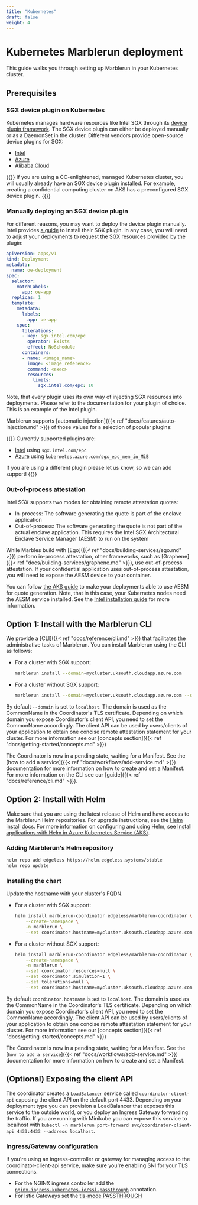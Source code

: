 ```yaml
---
title: "Kubernetes"
draft: false
weight: 4
---
```


# Kubernetes Marblerun deployment

This guide walks you through setting up Marblerun in your Kubernetes cluster.

## Prerequisites

### SGX device plugin on Kubernetes

Kubernetes manages hardware resources like Intel SGX through its [device plugin framework](https://kubernetes.io/docs/concepts/extend-kubernetes/compute-storage-net/device-plugins/).
The SGX device plugin can either be deployed manually or as a DaemonSet in the cluster. Different vendors provide open-source device plugins for SGX:

* [Intel](https://intel.github.io/intel-device-plugins-for-kubernetes/cmd/sgx_plugin/README.html)
* [Azure](https://github.com/Azure/aks-engine/blob/master/docs/topics/sgx.md#deploying-the-sgx-device-plugin)
* [Alibaba Cloud](https://github.com/AliyunContainerService/sgx-device-plugin)

{{<note>}}
If you are using a CC-enlightened, managed Kubernetes cluster, you will usually already have an SGX device plugin installed.
For example, creating a confidential computing cluster on AKS has a preconfigured SGX device plugin.
{{</note>}}

### Manually deploying an SGX device plugin

For different reasons, you may want to deploy the device plugin manually. Intel provides [a guide](https://intel.github.io/intel-device-plugins-for-kubernetes/cmd/sgx_plugin/README.html#installation) to install their SGX plugin.
In any case, you will need to adjust your deployments to request the SGX resources provided by the plugin:

```yaml
apiVersion: apps/v1
kind: Deployment
metadata:
  name: oe-deployment
spec:
  selector:
    matchLabels:
      app: oe-app
  replicas: 1
  template:
    metadata:
      labels:
        app: oe-app
    spec:
      tolerations:
      - key: sgx.intel.com/epc
        operator: Exists
        effect: NoSchedule
      containers:
      - name: <image_name>
        image: <image_reference>
        command: <exec>
        resources:
          limits:
            sgx.intel.com/epc: 10
```

Note, that every plugin uses its own way of injecting SGX resources into deployments. Please refer to the documentation for your plugin of choice. This is an example of the Intel plugin.

Marblerun supports [automatic injection]({{< ref "docs/features/auto-injection.md" >}}) of those values for a selection of popular plugins:

{{<note>}}
Currently supported plugins are:
* [Intel](https://intel.github.io/intel-device-plugins-for-kubernetes/cmd/sgx_plugin/README.html) using `sgx.intel.com/epc`
* [Azure](https://github.com/Azure/aks-engine/blob/master/docs/topics/sgx.md#deploying-the-sgx-device-plugin) using `kubernetes.azure.com/sgx_epc_mem_in_MiB`

If you are using a different plugin please let us know, so we can add support!
{{</note>}}

### Out-of-process attestation

Intel SGX supports two modes for obtaining remote attestation quotes:
* In-process: The software generating the quote is part of the enclave application
* Out-of-process: The software generating the quote is not part of the actual enclave application. This requires the Intel SGX Architectural Enclave Service Manager (AESM) to run on the system

While Marbles build with [Ego]({{< ref "docs/building-services/ego.md" >}}) perform in-process attestation, other frameworks, such as [Graphene]({{< ref "docs/building-services/graphene.md" >}}), use out-of-process attestation.
If your confidential application uses out-of-process attestation, you will need to expose the AESM device to your container.

You can follow [the AKS guide](https://docs.microsoft.com/en-us/azure/confidential-computing/confidential-nodes-out-of-proc-attestation) to make your deployments able to use AESM for quote generation. Note, that in this case, your Kubernetes nodes need the AESM service installed. See the [Intel installation guide](https://download.01.org/intel-sgx/sgx-linux/2.12/docs/Intel_SGX_Installation_Guide_Linux_2.12_Open_Source.pdf) for more information.

## Option 1: Install with the Marblerun CLI

We provide a [CLI]({{< ref "docs/reference/cli.md" >}}) that facilitates the administrative tasks of Marblerun.
You can install Marblerun using the CLI as follows:

* For a cluster with SGX support:

    ```bash
    marblerun install --domain=mycluster.uksouth.cloudapp.azure.com
    ```

* For a cluster without SGX support:

    ```bash
    marblerun install --domain=mycluster.uksouth.cloudapp.azure.com --simulation
    ```

By default `--domain` is set to `localhost`.
The domain is used as the CommonName in the Coordinator's TLS certificate.
Depending on which domain you expose Coordinator's client API, you need to set the CommonName accordingly.
The client API can be used by users/clients of your application to obtain one concise remote attestation statement for your cluster.
For more information see our [concepts section]({{< ref "docs/getting-started/concepts.md" >}})

The Coordinator is now in a pending state, waiting for a Manifest.
See the [how to add a service]({{< ref "docs/workflows/add-service.md" >}}) documentation for more information on how to create and set a Manifest.
For more information on the CLI see our [guide]({{< ref "docs/reference/cli.md" >}}).

## Option 2: Install with Helm

Make sure that you are using the latest release of Helm and have access to the Marblerun Helm repositories. For upgrade instructions, see the [Helm install docs](https://docs.helm.sh/using_helm/#installing-helm). For more information on configuring and using Helm, see [Install applications with Helm in Azure Kubernetes Service (AKS)](https://docs.microsoft.com/en-us/azure/aks/kubernetes-helm).

### Adding Marblerun's Helm repository

```bash
helm repo add edgeless https://helm.edgeless.systems/stable
helm repo update
```

### Installing the chart

Update the hostname with your cluster's FQDN.

* For a cluster with SGX support:

    ```bash
    helm install marblerun-coordinator edgeless/marblerun-coordinator \
        --create-namespace \
        -n marblerun \
        --set coordinator.hostname=mycluster.uksouth.cloudapp.azure.com
    ```

* For a cluster without SGX support:

    ```bash
    helm install marblerun-coordinator edgeless/marblerun-coordinator \
        --create-namespace \
        -n marblerun \
        --set coordinator.resources=null \
        --set coordinator.simulation=1 \
        --set tolerations=null \
        --set coordinator.hostname=mycluster.uksouth.cloudapp.azure.com
    ```

By default `coordinator.hostname` is set to `localhost`.
The domain is used as the CommonName in the Coordinator's TLS certificate.
Depending on which domain you expose Coordinator's client API, you need to set the CommonName accordingly.
The client API can be used by users/clients of your application to obtain one concise remote attestation statement for your cluster.
For more information see our [concepts section]({{< ref "docs/getting-started/concepts.md" >}})

The Coordinator is now in a pending state, waiting for a Manifest.
See the [`how to add a service`]({{< ref "docs/workflows/add-service.md" >}}) documentation for more information on how to create and set a Manifest.
## (Optional) Exposing the client API

The coordinator creates a [`LoadBalancer`](https://kubernetes.io/docs/concepts/services-networking/service/#loadbalancer) service called `coordinator-client-api` exposing the client API on the default port 4433.
Depending on your deployment type you can provision a LoadBalancer that exposes this service to the outside world, or you deploy an Ingress Gateway forwarding the traffic.
If you are running with Minikube you can expose this service to localhost with `kubectl -n marblerun port-forward svc/coordinator-client-api 4433:4433 --address localhost`.

### Ingress/Gateway configuration

If you're using an ingress-controller or gateway for managing access to the coordinator-client-api service, make sure you're enabling SNI for your TLS connections.

* For the NGINX ingress controller add the [`nginx.ingress.kubernetes.io/ssl-passthrough`](https://kubernetes.github.io/ingress-nginx/user-guide/nginx-configuration/annotations/#ssl-passthrough) annotation.
* For Istio Gateways set the [tls-mode PASSTHROUGH](https://istio.io/latest/docs/tasks/traffic-management/ingress/ingress-sni-passthrough/#configure-an-ingress-gateway)
